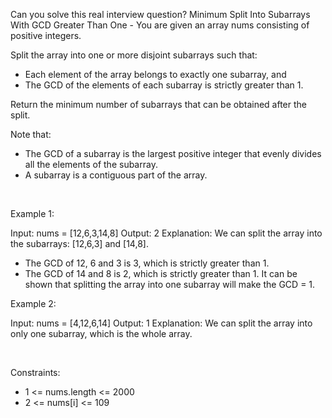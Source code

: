 Can you solve this real interview question? Minimum Split Into Subarrays With GCD Greater Than One - You are given an array nums consisting of positive integers.

Split the array into one or more disjoint subarrays such that:

 * Each element of the array belongs to exactly one subarray, and
 * The GCD of the elements of each subarray is strictly greater than 1.

Return the minimum number of subarrays that can be obtained after the split.

Note that:

 * The GCD of a subarray is the largest positive integer that evenly divides all the elements of the subarray.
 * A subarray is a contiguous part of the array.

 

Example 1:


Input: nums = [12,6,3,14,8]
Output: 2
Explanation: We can split the array into the subarrays: [12,6,3] and [14,8].
- The GCD of 12, 6 and 3 is 3, which is strictly greater than 1.
- The GCD of 14 and 8 is 2, which is strictly greater than 1.
It can be shown that splitting the array into one subarray will make the GCD = 1.


Example 2:


Input: nums = [4,12,6,14]
Output: 1
Explanation: We can split the array into only one subarray, which is the whole array.


 

Constraints:

 * 1 <= nums.length <= 2000
 * 2 <= nums[i] <= 109